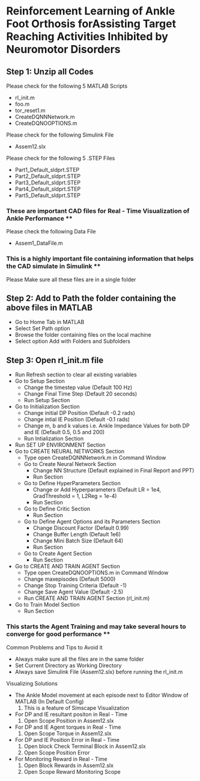 # Reinforcement Learning of Ankle Foot Orthosis forAssisting Target Reaching Activities Inhibited by Neuromotor Disorders

## Step 1: Unzip all Codes
Please check for the following 5 MATLAB Scripts

- rl_init.m
- foo.m
- tor_reset1.m
- CreateDQNNNetwork.m
- CreateDQNOOPTIONS.m

Please check for the following Simulink File
- Assem12.slx

Please check for the following 5 .STEP Files
- Part1_Default_sldprt.STEP
- Part2_Default_sldprt.STEP
- Part3_Default_sldprt.STEP
- Part4_Default_sldprt.STEP
- Part5_Default_sldprt.STEP

### These are important CAD files for Real - Time Visualization of Ankle Performance **

Please check the following Data File
- Assem1_DataFile.m

### This is a highly important file containing information that helps the CAD simulate in Simulink **

Please Make sure all these files are in a single folder


## Step 2: Add to Path the folder containing the above files in MATLAB
- Go to Home Tab in MATLAB
- Select Set Path option
- Browse the folder containing files on the local machine
- Select option Add with Folders and Subfolders

## Step 3: Open rl_init.m file
- Run Refresh section to clear all existing variables
- Go to Setup Section
	* Change the timestep value (Default 100 Hz)
	* Change Final Time Step (Default 20 seconds)
	* Run Setup Section
- Go to Initialization Section
	* Change initial DP Position (Default -0.2 rads)
	* Change intial IE Position (Default -0.1 rads)
	* Change m, b and k values i.e. Ankle Impedance Values for both DP and IE (Default 0.5, 0.5 and 200)
	* Run Intialization Section
- Run SET UP ENVIRONMENT Section
- Go to CREATE NEURAL NETWORKS Section
	* Type open CreateDQNNNetwork.m in Command Window
	* Go to Create Neural Network Section
		* Change NN Structure (Default explained in Final Report and PPT)
		* Run Section
	* Go to Define HyperParameters Section
		* Change or Add Hyperparameters (Default LR = 1e4, GradThreshold = 1, L2Reg = 1e-4)
		* Run Section
	* Go to Define Critic Section
		* Run Section
	* Go to Define Agent Options and its Parameters Section
		* Change Discount Factor (Default 0.99)
		* Change Buffer Length (Default 1e6)
		* Change Mini Batch Size (Default 64)
		* Run Section
	* Go to Create Agent Section
		* Run Section
- Go to CREATE AND TRAIN AGENT Section
	* Type open CreateDQNOOPTIONS.m in Command Window
	* Change maxepisodes (Default 5000)
	* Change Stop Training Criteria (Default -1)
	* Change Save Agent Value (Default -2.5)
	* Run CREATE AND TRAIN AGENT Section (rl_init.m)
- Go to Train Model Section
	* Run Section

### This starts the Agent Training and may take several hours to converge for good performance **


Common Problems and Tips to Avoid it


- Always make sure all the files are in the same folder
- Set Current Directory as Working Directory
- Always save Simulink File (Assem12.slx) before running the rl_init.m


Visualizing Solutions


- The Ankle Model movement at each episode next to Editor Window of MATLAB (In Default Config)
	1. This is a feature of Simscape Visualization
- For DP and IE resultant positon in Real - Time
	1. Open Scope Position in Assem12.slx
- For DP and IE Agent torques in Real - Time
	1. Open Scope Torque in Assem12.slx
- For DP and IE Position Error in Real - Time
	1. Open block Check Terminal Block in Assem12.slx
	2. Open Scope Position Error
- For Monitoring Reward in Real - Time
	1. Open Block Rewards in Assem12.slx
	2. Open Scope Reward Monitoring Scope
 

